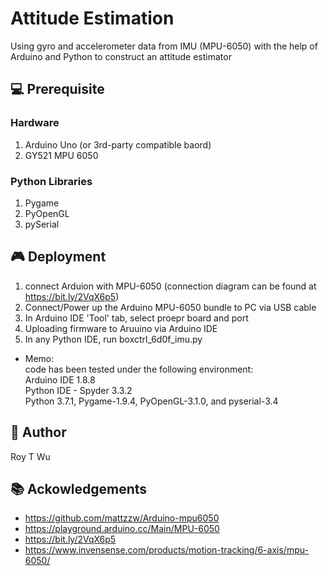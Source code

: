 # Attitude Estimation

Using gyro and accelerometer data from IMU (MPU-6050) with the help of Arduino and Python to construct an attitude estimator


💻 Prerequisite
----------------
### Hardware
1. Arduino Uno (or 3rd-party compatible baord)
2. GY521 MPU 6050

### Python Libraries
1. Pygame
2. PyOpenGL
3. pySerial


🎮 Deployment
--------------
1. connect Arduion with MPU-6050 (connection diagram can be found at https://bit.ly/2VqX6p5)
2. Connect/Power up the Arduino MPU-6050 bundle to PC via USB cable
3. In Arduino IDE 'Tool' tab, select proepr board and port 
4. Uploading firmware to Aruuino via Arduino IDE
5. In any Python IDE, run boxctrl_6d0f_imu.py


 - Memo:  
 code has been tested under the following environment:     
 Arduino IDE 1.8.8  
 Python IDE - Spyder 3.3.2   
 Python 3.7.1, Pygame-1.9.4, PyOpenGL-3.1.0, and  pyserial-3.4



🤖 Author 
------
Roy T Wu

📚 Ackowledgements
---------------
- https://github.com/mattzzw/Arduino-mpu6050
- https://playground.arduino.cc/Main/MPU-6050
- https://bit.ly/2VqX6p5
- https://www.invensense.com/products/motion-tracking/6-axis/mpu-6050/
